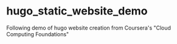 # hugo_static_website_demo
Following demo of hugo website creation from Coursera's "Cloud Computing Foundations"
